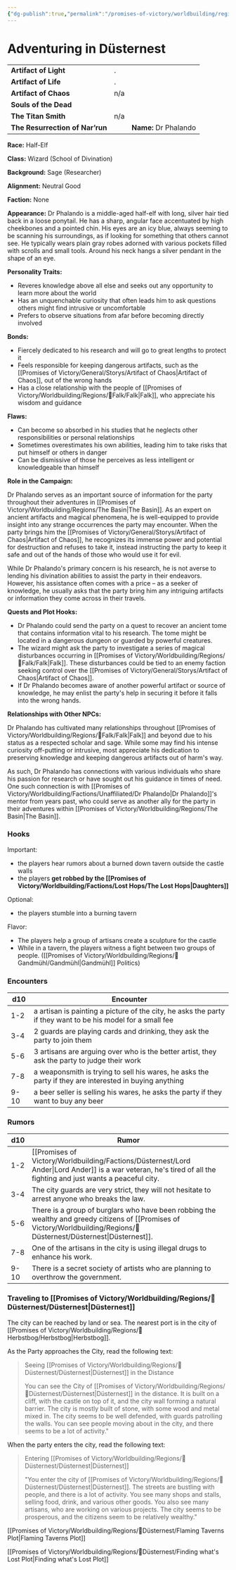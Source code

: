 ```yaml
---
{"dg-publish":true,"permalink":"/promises-of-victory/worldbuilding/regions/duesternest/adventuring-in-duesternest/","title":"Adventuring in Düsternest","noteIcon":"Meta","created":"","updated":""}
---
```


# Adventuring in Düsternest

|                                 |     |                       |
| ------------------------------- | --- | --------------------- |
| **Artifact of Light**           | .   |                       |
| **Artifact of Life**            | .   |                       |
| **Artifact of Chaos**           | n/a |                       |
| **Souls of the Dead**           |     |                       |
| **The Titan Smith**             | n/a |                       |
| **The Resurrection of Nar’run** |     | **Name:** Dr Phalando |

**Race:** Half-Elf

**Class:** Wizard (School of Divination)

**Background:** Sage (Researcher)

**Alignment:** Neutral Good

**Faction:** None

**Appearance:** Dr Phalando is a middle-aged half-elf with long, silver hair tied back in a loose ponytail. He has a sharp, angular face accentuated by high cheekbones and a pointed chin. His eyes are an icy blue, always seeming to be scanning his surroundings, as if looking for something that others cannot see. He typically wears plain gray robes adorned with various pockets filled with scrolls and small tools. Around his neck hangs a silver pendant in the shape of an eye.

**Personality Traits:**

- Reveres knowledge above all else and seeks out any opportunity to learn more about the world
- Has an unquenchable curiosity that often leads him to ask questions others might find intrusive or uncomfortable
- Prefers to observe situations from afar before becoming directly involved

**Bonds:**

- Fiercely dedicated to his research and will go to great lengths to protect it
- Feels responsible for keeping dangerous artifacts, such as the [[Promises of Victory/General/Storys/Artifact of Chaos\|Artifact of Chaos]], out of the wrong hands
- Has a close relationship with the people of [[Promises of Victory/Worldbuilding/Regions/🏰Falk/Falk\|Falk]], who appreciate his wisdom and guidance

**Flaws:**

- Can become so absorbed in his studies that he neglects other responsibilities or personal relationships
- Sometimes overestimates his own abilities, leading him to take risks that put himself or others in danger
- Can be dismissive of those he perceives as less intelligent or knowledgeable than himself

**Role in the Campaign:**

Dr Phalando serves as an important source of information for the party throughout their adventures in [[Promises of Victory/Worldbuilding/Regions/The Basin\|The Basin]]. As an expert on ancient artifacts and magical phenomena, he is well-equipped to provide insight into any strange occurrences the party may encounter. When the party brings him the [[Promises of Victory/General/Storys/Artifact of Chaos\|Artifact of Chaos]], he recognizes its immense power and potential for destruction and refuses to take it, instead instructing the party to keep it safe and out of the hands of those who would use it for evil.

While Dr Phalando's primary concern is his research, he is not averse to lending his divination abilities to assist the party in their endeavors. However, his assistance often comes with a price – as a seeker of knowledge, he usually asks that the party bring him any intriguing artifacts or information they come across in their travels.

**Quests and Plot Hooks:**

- Dr Phalando could send the party on a quest to recover an ancient tome that contains information vital to his research. The tome might be located in a dangerous dungeon or guarded by powerful creatures.
- The wizard might ask the party to investigate a series of magical disturbances occurring in [[Promises of Victory/Worldbuilding/Regions/🏰Falk/Falk\|Falk]]. These disturbances could be tied to an enemy faction seeking control over the [[Promises of Victory/General/Storys/Artifact of Chaos\|Artifact of Chaos]].
- If Dr Phalando becomes aware of another powerful artifact or source of knowledge, he may enlist the party's help in securing it before it falls into the wrong hands.

**Relationships with Other NPCs:**

Dr Phalando has cultivated many relationships throughout [[Promises of Victory/Worldbuilding/Regions/🏰Falk/Falk\|Falk]] and beyond due to his status as a respected scholar and sage. While some may find his intense curiosity off-putting or intrusive, most appreciate his dedication to preserving knowledge and keeping dangerous artifacts out of harm's way.

As such, Dr Phalando has connections with various individuals who share his passion for research or have sought out his guidance in times of need. One such connection is with [[Promises of Victory/Worldbuilding/Factions/Unaffiliated/Dr Phalando\|Dr Phalando]]'s mentor from years past, who could serve as another ally for the party in their adventures within [[Promises of Victory/Worldbuilding/Regions/The Basin\|The Basin]].



### Hooks

Important:

- the players hear rumors about a burned down tavern outside the castle walls
- the players **get robbed by the [[Promises of Victory/Worldbuilding/Factions/Lost Hops/The Lost Hops\|Daughters]]**

Optional:

- the players stumble into a burning tavern

Flavor:

- The players help a group of artisans create a sculpture for the castle
- While in a tavern, the players witness a fight between two groups of people. ([[Promises of Victory/Worldbuilding/Regions/🏰Gandmühl/Gandmühl\|Gandmühl]] Politics)

### Encounters

| **d10** | **Encounter**                                                                                               |
| - | -- |
| 1-2     | a artisan is painting a picture of the city, he asks the party if they want to be his model for a small fee |
| 3-4     | 2 guards are playing cards and drinking, they ask the party to join them                                    |
| 5-6     | 3 artisans are arguing over who is the better artist, they ask the party to judge their work                |
| 7-8     | a weaponsmith is trying to sell his wares, he asks the party if they are interested in buying anything      |
| 9-10    | a beer seller is selling his wares, he asks the party if they want to buy any beer                          |

### Rumors

| **d10** | **Rumor**                                                                                         |
| - | - |
| 1-2     | [[Promises of Victory/Worldbuilding/Factions/Düsternest/Lord Ander\|Lord Ander]] is a war veteran, he's tired of all the fighting and just wants a peaceful city.       |
| 3-4     | The city guards are very strict, they will not hesitate to arrest anyone who breaks the law.      |
| 5-6     | There is a group of burglars who have been robbing the wealthy and greedy citizens of [[Promises of Victory/Worldbuilding/Regions/🏰Düsternest/Düsternest\|Düsternest]]. |
| 7-8     | One of the artisans in the city is using illegal drugs to enhance his work.                       |
| 9-10    | There is a secret society of artists who are planning to overthrow the government.                |

### Traveling to [[Promises of Victory/Worldbuilding/Regions/🏰Düsternest/Düsternest\|Düsternest]]

The city can be reached by land or sea. The nearest port is in the city of [[Promises of Victory/Worldbuilding/Regions/🏰Herbstbog/Herbstbog\|Herbstbog]].

As the Party approaches the City, read the following text:

>  Seeing [[Promises of Victory/Worldbuilding/Regions/🏰Düsternest/Düsternest\|Düsternest]] in the Distance
>
> You can see the City of [[Promises of Victory/Worldbuilding/Regions/🏰Düsternest/Düsternest\|Düsternest]] in the distance. It is built on a cliff, with the castle on top of it, and the city wall forming a natural barrier.
> The city is mostly built of stone, with some wood and metal mixed in. The city seems to be well defended, with guards patrolling the walls.
> You can see people moving about in the city, and there seems to be a lot of activity."

When the party enters the city, read the following text:

>  Entering [[Promises of Victory/Worldbuilding/Regions/🏰Düsternest/Düsternest\|Düsternest]]
>
> "You enter the city of [[Promises of Victory/Worldbuilding/Regions/🏰Düsternest/Düsternest\|Düsternest]]. The streets are bustling with people, and there is a lot of activity. You see many shops and stalls, selling food, drink, and various other goods.
> You also see many artisans, who are working on various projects. The city seems to be prosperous, and the citizens seem to be relatively wealthy."

[[Promises of Victory/Worldbuilding/Regions/🏰Düsternest/Flaming Taverns Plot\|Flaming Taverns Plot]]

[[Promises of Victory/Worldbuilding/Regions/🏰Düsternest/Finding what's Lost Plot\|Finding what's Lost Plot]]